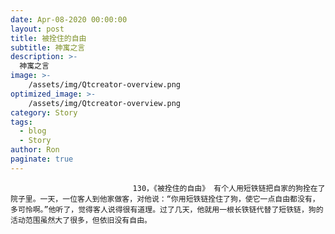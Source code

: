 ```yaml
---
date: Apr-08-2020 00:00:00
layout: post
title: 被拴住的自由
subtitle: 神寓之言
description: >-
  神寓之言
image: >-
    /assets/img/Qtcreator-overview.png
optimized_image: >-
    /assets/img/Qtcreator-overview.png
category: Story
tags:
  - blog
  - Story
author: Ron
paginate: true
---
```


							　　130，《被拴住的自由》 有个人用短铁链把自家的狗拴在了院子里。一天，一位客人到他家做客，对他说：“你用短铁链拴住了狗，使它一点自由都没有，多可怜啊。”他听了，觉得客人说得很有道理。过了几天，他就用一根长铁链代替了短铁链，狗的活动范围虽然大了很多，但依旧没有自由。
							
							
						